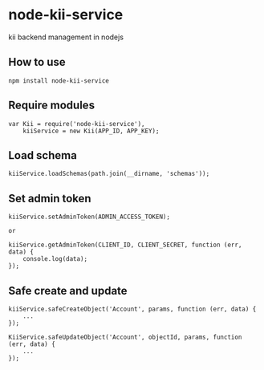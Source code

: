 # node-kii-service
kii backend management in nodejs 

## How to use

```
npm install node-kii-service
```

## Require modules

```
var Kii = require('node-kii-service'),
	kiiService = new Kii(APP_ID, APP_KEY);
```

## Load schema

```
kiiService.loadSchemas(path.join(__dirname, 'schemas'));
```

## Set admin token

```
kiiService.setAdminToken(ADMIN_ACCESS_TOKEN);

or

kiiService.getAdminToken(CLIENT_ID, CLIENT_SECRET, function (err, data) {
	console.log(data);
});
```

## Safe create and update

```
kiiService.safeCreateObject('Account', params, function (err, data) {
	...
});

KiiService.safeUpdateObject('Account', objectId, params, function (err, data) {
	...
});
```
